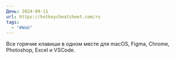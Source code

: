 ```yaml
---
День: 2024-09-11
url: https://hotkeycheatsheet.com/ru
tags:
  - "#Web"
---
```

Все горячие клавиши в одном месте для macOS, Figma, Chrome, Photoshop, Excel и VSCode.